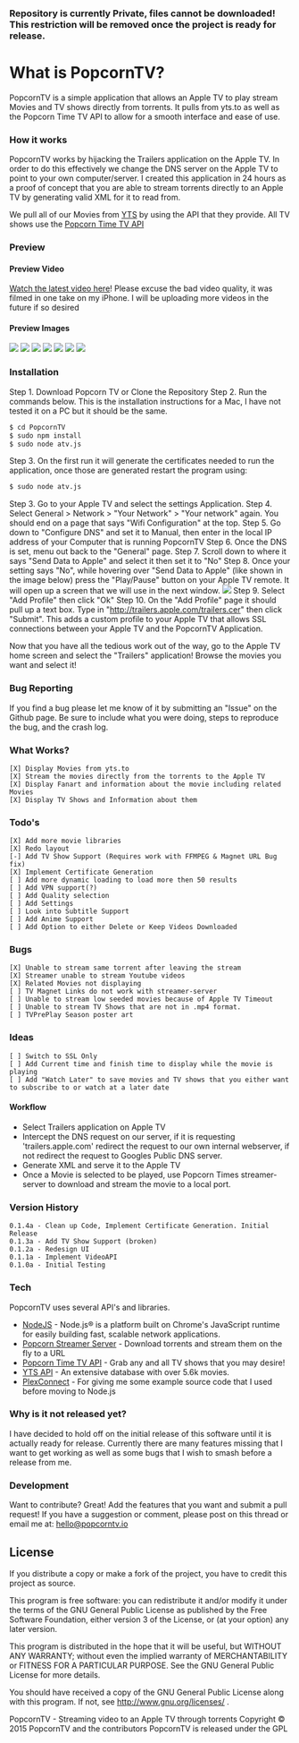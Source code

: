 ### Repository is currently Private, files cannot be downloaded! This restriction will be removed once the project is ready for release.
# What is PopcornTV?

PopcornTV is a simple application that allows an Apple TV to play stream Movies and TV shows directly from torrents. It pulls from yts.to as well as the Popcorn Time TV API to allow for a smooth interface and ease of use.

### How it works

PopcornTV works by hijacking the Trailers application on the Apple TV. In order to do this effectively we change the DNS server on the Apple TV to point to your own computer/server. I created this application in 24 hours as a proof of concept that you are able to stream torrents directly to an Apple TV by generating valid XML for it to read from.

We pull all of our Movies from [YTS](https://yts.to/) by using the API that they provide. All TV shows use the [Popcorn Time TV API](https://git.popcorntime.io/popcorntime/eztv-api/tree/master)

### Preview
#### Preview Video
[Watch the latest video here](https://www.youtube.com/watch?v=dlnwrfkbna4)! Please excuse the bad video quality, it was filmed in one take on my iPhone. I will be uploading more videos in the future if so desired

#### Preview Images
![](http://i.imgur.com/Q8eQt73.jpg)
![](http://i.imgur.com/pW7xqmT.jpg)
![](http://i.imgur.com/uMBZnkS.png)
![](http://i.imgur.com/UXQcWfp.jpg)
![](http://i.imgur.com/OPS9vtR.jpg)
![](http://i.imgur.com/rwmXmir.png)
![](http://i.imgur.com/oD0n1NA.jpg)

### Installation

Step 1. Download Popcorn TV or Clone the Repository
Step 2. Run the commands below. This is the installation instructions for a Mac, I have not tested it on a PC but it should be the same.

```sh
$ cd PopcornTV
$ sudo npm install
$ sudo node atv.js
```
Step 3. On the first run it will generate the certificates needed to run the application, once those are generated restart the program using:
```sh
$ sudo node atv.js
```
Step 3. Go to your Apple TV and select the settings Application.
Step 4. Select General > Network > "Your Network" > "Your network" again. You should end on a page that says "Wifi Configuration" at the top. 
Step 5. Go down to "Configure DNS" and set it to Manual, then enter in the local IP address of your Computer that is running PopcornTV
Step 6. Once the DNS is set, menu out back to the "General" page.
Step 7. Scroll down to where it says "Send Data to Apple" and select it then set it to "No"
Step 8. Once your setting says "No", while hovering over "Send Data to Apple" (like shown in the image below) press the "Play/Pause" button on your Apple TV remote. It will open up a screen that we will use in the next window.
![](http://i.imgur.com/ZUwdFkq.jpg)
Step 9. Select "Add Profile" then click "Ok"
Step 10. On the "Add Profile" page it should pull up a text box. Type in "http://trailers.apple.com/trailers.cer" then click "Submit". This adds a custom profile to your Apple TV that allows SSL connections between your Apple TV and the PopcornTV Application.

Now that you have all the tedious work out of the way, go to the Apple TV home screen and select the "Trailers" application! Browse the movies you want and select it!

### Bug Reporting
If you find a bug please let me know of it by submitting an "Issue" on the Github page. Be sure to include what you were doing, steps to reproduce the bug, and the crash log.


### What Works?

```
[X] Display Movies from yts.to
[X] Stream the movies directly from the torrents to the Apple TV
[X] Display Fanart and information about the movie including related Movies
[X] Display TV Shows and Information about them
```

### Todo's

```
[X] Add more movie libraries
[X] Redo layout
[-] Add TV Show Support (Requires work with FFMPEG & Magnet URL Bug fix)
[X] Implement Certificate Generation
[ ] Add more dynamic loading to load more then 50 results
[ ] Add VPN support(?)
[ ] Add Quality selection
[ ] Add Settings
[ ] Look into Subtitle Support
[ ] Add Anime Support
[ ] Add Option to either Delete or Keep Videos Downloaded
```

### Bugs

```
[X] Unable to stream same torrent after leaving the stream
[X] Streamer unable to stream Youtube videos
[X] Related Movies not displaying
[ ] TV Magnet Links do not work with streamer-server
[ ] Unable to stream low seeded movies because of Apple TV Timeout
[ ] Unable to stream TV Shows that are not in .mp4 format.
[ ] TVPrePlay Season poster art
```

### Ideas
```
[ ] Switch to SSL Only
[ ] Add Current time and finish time to display while the movie is playing
[ ] Add "Watch Later" to save movies and TV shows that you either want to subscribe to or watch at a later date
```

#### Workflow
- Select Trailers application on Apple TV
- Intercept the DNS request on our server, if it is requesting 'trailers.apple.com' redirect the request to our own internal webserver, if not redirect the request to Googles Public DNS server.
- Generate XML and serve it to the Apple TV
- Once a Movie is selected to be played, use Popcorn Times streamer-server to download and stream the movie to a local port.


### Version History
```
0.1.4a - Clean up Code, Implement Certificate Generation. Initial Release
0.1.3a - Add TV Show Support (broken)
0.1.2a - Redesign UI
0.1.1a - Implement VideoAPI
0.1.0a - Initial Testing
```

### Tech

PopcornTV uses several API's and libraries.

* [NodeJS](https://nodejs.org/) - Node.js® is a platform built on Chrome's JavaScript runtime for easily building fast, scalable network applications.
* [Popcorn Streamer Server](https://git.popcorntime.io/popcorntime/streamer-server) - Download torrents and stream them on the fly to a URL
* [Popcorn Time TV API](https://git.popcorntime.io/popcorntime/eztv-api/tree/master) - Grab any and all TV shows that you may desire!
* [YTS API](https://yts.to/api) - An extensive database with over 5.6k movies.
* [PlexConnect](https://github.com/iBaa/PlexConnect) - For giving me some example source code that I used before moving to Node.js

### Why is it not released yet?

I have decided to hold off on the initial release of this software until it is actually ready for release. Currently there are many features missing that I want to get working as well as some bugs that I wish to smash before a release from me.

### Development

Want to contribute? Great! Add the features that you want and submit a pull request! If you have a suggestion or comment, please post on this thread or email me at: hello@popcorntv.io

License
----

If you distribute a copy or make a fork of the project, you have to credit this project as source.

This program is free software: you can redistribute it and/or modify
it under the terms of the GNU General Public License as published by
the Free Software Foundation, either version 3 of the License, or
(at your option) any later version.

This program is distributed in the hope that it will be useful,
but WITHOUT ANY WARRANTY; without even the implied warranty of
MERCHANTABILITY or FITNESS FOR A PARTICULAR PURPOSE.  See the
GNU General Public License for more details.

You should have received a copy of the GNU General Public License
along with this program.  If not, see http://www.gnu.org/licenses/ .


PopcornTV - Streaming video to an Apple TV through torrents
Copyright © 2015  PopcornTV and the contributors
PopcornTV is released under the GPL